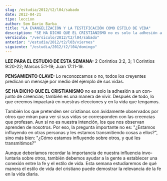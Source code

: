```yaml
---
slug: /estudia/2012/t2/l04/sabado
date: 2012-04-21
tipo: leccion
author: Sem Dario Barba
title: "LA EVANGELIZACIÓN Y LA TESTIFICACIÓN COMO ESTILO DE VIDA"
description: "SE HA DICHO QUE EL CRISTIANISMO no es solo la adhesión a un con- junto de  creencias; también es una manera de vivir. Después de todo, lo que creemos  impactará en nuestras elecciones y en la vida que tengamos."
versiculo: "/versiculo/2012/t2/l04/sabado"
anterior: "/estudia/2012/t2/l03/viernes"
siguiente: "/estudia/2012/t2/l04/domingo"
---
```


**LEE PARA EL ESTUDIO DE ESTA SEMANA:** 2 Corintios 3:2, 3; 1 Corintios 9:20-22; Marcos 5:1-19; Juan 17:11-19.

**PENSAMIENTO CLAVE:** Lo reconozcamos o no, todos los creyentes predican un mensaje por medio del ejemplo de sus vidas.

**SE HA DICHO QUE EL CRISTIANISMO** no es solo la adhesión a un con- junto de creencias; también es una manera de vivir. Después de todo, lo que creemos impactará en nuestras elecciones y en la vida que tengamos.

También los que pretenden ser cristianos son ávidamente observados por otros que miran para ver si sus vidas se corresponden con las creencias que profesan. Aun si no es nuestra intención, los que nos observan aprenden de nosotros. Por eso, la pregunta importante no es: "¿Estamos influyendo en otras personas y les estamos transmitiendo cosas a ellos?", sino más bien: "¿Cómo estamos influyendo sobre otros, y qué les transmitimos?"

Aunque deberíamos recordar la importancia de nuestra influencia invo- luntaria sobre otros, también debemos ayudar a la gente a establecer una conexión entre la fe y el estilo de vida. Esta semana estudiaremos de qué manera el estilo de vida del cristiano puede demostrar la relevancia de la fe en la vida diaria.
